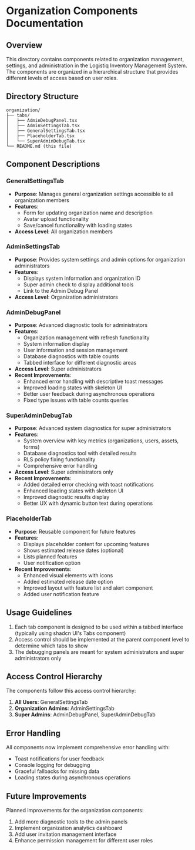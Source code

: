 # Organization Components Documentation

## Overview

This directory contains components related to organization management, settings, and administration in the Logistiq Inventory Management System. The components are organized in a hierarchical structure that provides different levels of access based on user roles.

## Directory Structure

```
organization/
├── tabs/
│   ├── AdminDebugPanel.tsx
│   ├── AdminSettingsTab.tsx
│   ├── GeneralSettingsTab.tsx
│   ├── PlaceholderTab.tsx
│   └── SuperAdminDebugTab.tsx
└── README.md (this file)
```

## Component Descriptions

### GeneralSettingsTab

- **Purpose**: Manages general organization settings accessible to all organization members
- **Features**:
  - Form for updating organization name and description
  - Avatar upload functionality
  - Save/cancel functionality with loading states
- **Access Level**: All organization members

### AdminSettingsTab

- **Purpose**: Provides system settings and admin options for organization administrators
- **Features**:
  - Displays system information and organization ID
  - Super admin check to display additional tools
  - Link to the Admin Debug Panel
- **Access Level**: Organization administrators

### AdminDebugPanel

- **Purpose**: Advanced diagnostic tools for administrators
- **Features**:
  - Organization management with refresh functionality
  - System information display
  - User information and session management
  - Database diagnostics with table counts
  - Tabbed interface for different diagnostic areas
- **Access Level**: Super administrators
- **Recent Improvements**:
  - Enhanced error handling with descriptive toast messages
  - Improved loading states with skeleton UI
  - Better user feedback during asynchronous operations
  - Fixed type issues with table counts queries

### SuperAdminDebugTab

- **Purpose**: Advanced system diagnostics for super administrators
- **Features**:
  - System overview with key metrics (organizations, users, assets, forms)
  - Database diagnostics tool with detailed results
  - RLS policy fixing functionality
  - Comprehensive error handling
- **Access Level**: Super administrators only
- **Recent Improvements**:
  - Added detailed error checking with toast notifications
  - Enhanced loading states with skeleton UI
  - Improved diagnostic results display
  - Better UX with dynamic button text during operations

### PlaceholderTab

- **Purpose**: Reusable component for future features
- **Features**:
  - Displays placeholder content for upcoming features
  - Shows estimated release dates (optional)
  - Lists planned features
  - User notification option
- **Recent Improvements**:
  - Enhanced visual elements with icons
  - Added estimated release date option
  - Improved layout with feature list and alert component
  - Added user notification feature

## Usage Guidelines

1. Each tab component is designed to be used within a tabbed interface (typically using shadcn UI's Tabs component)
2. Access control should be implemented at the parent component level to determine which tabs to show
3. The debugging panels are meant for system administrators and super administrators only

## Access Control Hierarchy

The components follow this access control hierarchy:

1. **All Users**: GeneralSettingsTab
2. **Organization Admins**: AdminSettingsTab
3. **Super Admins**: AdminDebugPanel, SuperAdminDebugTab

## Error Handling

All components now implement comprehensive error handling with:

- Toast notifications for user feedback
- Console logging for debugging
- Graceful fallbacks for missing data
- Loading states during asynchronous operations

## Future Improvements

Planned improvements for the organization components:

1. Add more diagnostic tools to the admin panels
2. Implement organization analytics dashboard
3. Add user invitation management interface
4. Enhance permission management for different user roles 
